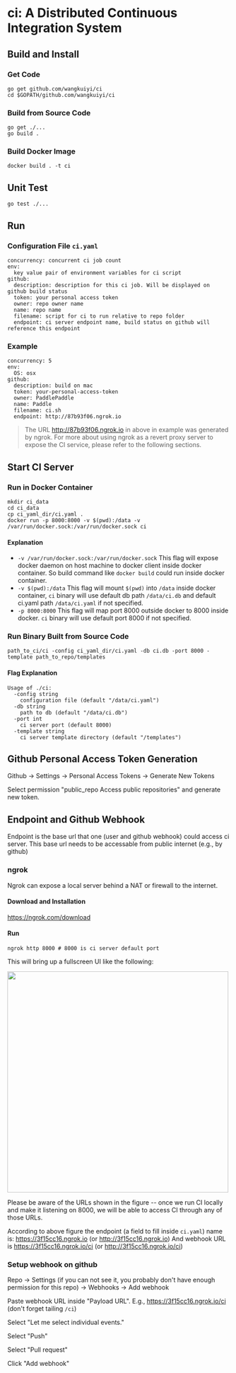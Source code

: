# ci: A Distributed Continuous Integration System

## Build and Install

### Get Code
```
go get github.com/wangkuiyi/ci
cd $GOPATH/github.com/wangkuiyi/ci
```

### Build from Source Code
```
go get ./...
go build .
```
### Build Docker Image
```
docker build . -t ci
```

## Unit Test
```
go test ./...
```

## Run
### Configuration File `ci.yaml`
```
concurrency: concurrent ci job count
env:
  key value pair of environment variables for ci script
github:
  description: description for this ci job. Will be displayed on github build status
  token: your personal access token
  owner: repo owner name
  name: repo name
  filename: script for ci to run relative to repo folder
  endpoint: ci server endpoint name, build status on github will reference this endpoint
```
### Example
```
concurrency: 5
env:
  OS: osx
github:
  description: build on mac
  token: your-personal-access-token
  owner: PaddlePaddle
  name: Paddle
  filename: ci.sh
  endpoint: http://87b93f06.ngrok.io
```
> The URL http://87b93f06.ngrok.io in above in example was generated by ngrok. For more about using ngrok as a revert proxy server to expose the CI service, please refer to the following sections.
## Start CI Server
### Run in Docker Container
```
mkdir ci_data
cd ci_data
cp ci_yaml_dir/ci.yaml .
docker run -p 8000:8000 -v $(pwd):/data -v /var/run/docker.sock:/var/run/docker.sock ci
```
#### Explanation
- `-v /var/run/docker.sock:/var/run/docker.sock`
This flag will expose docker daemon on host machine to docker client inside docker container. So build command like `docker build` could run inside docker container.
- `-v $(pwd):/data`
This flag will mount `$(pwd)` into `/data` inside docker container, `ci` binary will use default db path `/data/ci.db` and default ci.yaml path `/data/ci.yaml` if not specified.
- `-p 8000:8000`
This flag will map port 8000 outside docker to 8000 inside docker. `ci` binary will use default port 8000 if not specified.

### Run Binary Built from Source Code
```
path_to_ci/ci -config ci_yaml_dir/ci.yaml -db ci.db -port 8000 -template path_to_repo/templates
```
#### Flag Explanation
```
Usage of ./ci:
  -config string
    configuration file (default "/data/ci.yaml")
  -db string
    path to db (default "/data/ci.db")
  -port int
    ci server port (default 8000)
  -template string
    ci server template directory (default "/templates")
```

## Github Personal Access Token Generation
Github -> Settings -> Personal Access Tokens -> Generate New Tokens

Select permission "public_repo  Access public repositories" and generate new token.

## Endpoint and Github Webhook
Endpoint is the base url that one (user and github webhook) could access ci server. This base url needs to be accessable from public internet (e.g., by github)

### ngrok
Ngrok can expose a local server behind a NAT or firewall to the internet.

#### Download and Installation
https://ngrok.com/download

#### Run
```
ngrok http 8000 # 8000 is ci server default port
```
This will bring up a fullscreen UI like the following:

<img src="doc/ngrok.png" width=500 />

Please be aware of the URLs shown in the figure -- once we run CI locally and make it listening on 8000, we will be able to access CI through any of those URLs.

According to above figure the endpoint (a field to fill inside `ci.yaml`) name is: https://3f15cc16.ngrok.io (or http://3f15cc16.ngrok.io)
And webhook URL is https://3f15cc16.ngrok.io/ci (or http://3f15cc16.ngrok.io/ci)

### Setup webhook on github
Repo -> Settings (if you can not see it, you probably don't have enough permission for this repo) -> Webhooks -> Add webhook

Paste webhook URL inside "Payload URL". E.g., https://3f15cc16.ngrok.io/ci (don't forget tailing `/ci`)

Select "Let me select individual events."

Select "Push"

Select "Pull request"

Click "Add webhook"
